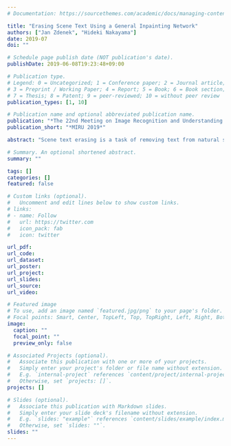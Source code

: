 ```yaml
---
# Documentation: https://sourcethemes.com/academic/docs/managing-content/

title: "Erasing Scene Text Using a General Inpainting Network"
authors: ["Jan Zdenek", "Hideki Nakayama"]
date: 2019-07
doi: ""

# Schedule page publish date (NOT publication's date).
publishDate: 2019-06-08T19:23:48+09:00

# Publication type.
# Legend: 0 = Uncategorized; 1 = Conference paper; 2 = Journal article;
# 3 = Preprint / Working Paper; 4 = Report; 5 = Book; 6 = Book section;
# 7 = Thesis; 8 = Patent; 9 = peer-reviewed; 10 = without peer review
publication_types: [1, 10]

# Publication name and optional abbreviated publication name.
publication: "*The 22nd Meeting on Image Recognition and Understanding (MIRU 2019)*."
publication_short: "*MIRU 2019*"

abstract: "Scene text erasing is a task of removing text from natural scene images, which has been gaining attention in recent years. The main motivation is to conceal private information such as license plate numbers, and house name plates that can appear in images. In this work, we propose a novel method for scene text erasing that approaches the problem as a general inpainting task. Unlike previous methods, which require pairs of original images containing text and images with the text removed, our method does not need corresponding image pairs for training. We use a separately trained scene text detector and an inpainting network. The scene text detector predicts segmentation maps of text instances, which are then used as masks for the inpainting network. The network for inpainting, trained on the Places2 dataset of indoors and outdoors scenes, fills in masked out regions in an input image and generates a final image with erased text. The results show that our method is able to remove text from images and naturally fill in the background."

# Summary. An optional shortened abstract.
summary: ""

tags: []
categories: []
featured: false

# Custom links (optional).
#   Uncomment and edit lines below to show custom links.
# links:
# - name: Follow
#   url: https://twitter.com
#   icon_pack: fab
#   icon: twitter

url_pdf:
url_code:
url_dataset:
url_poster:
url_project:
url_slides:
url_source:
url_video:

# Featured image
# To use, add an image named `featured.jpg/png` to your page's folder. 
# Focal points: Smart, Center, TopLeft, Top, TopRight, Left, Right, BottomLeft, Bottom, BottomRight.
image:
  caption: ""
  focal_point: ""
  preview_only: false

# Associated Projects (optional).
#   Associate this publication with one or more of your projects.
#   Simply enter your project's folder or file name without extension.
#   E.g. `internal-project` references `content/project/internal-project/index.md`.
#   Otherwise, set `projects: []`.
projects: []

# Slides (optional).
#   Associate this publication with Markdown slides.
#   Simply enter your slide deck's filename without extension.
#   E.g. `slides: "example"` references `content/slides/example/index.md`.
#   Otherwise, set `slides: ""`.
slides: ""
---
```

